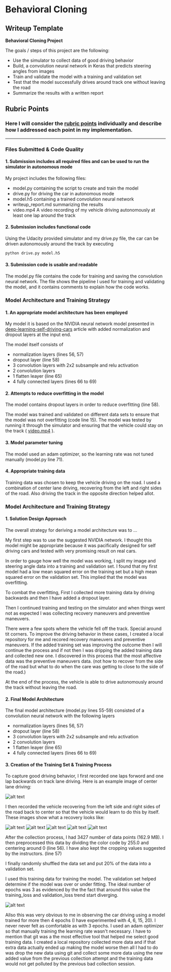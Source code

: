 # **Behavioral Cloning**

## Writeup Template


**Behavioral Cloning Project**

The goals / steps of this project are the following:
* Use the simulator to collect data of good driving behavior
* Build, a convolution neural network in Keras that predicts steering angles from images
* Train and validate the model with a training and validation set
* Test that the model successfully drives around track one without leaving the road
* Summarize the results with a written report


[//]: # (Image References)
[center1]: ./examples/center_2017_03_13_00_39_55_074.jpg "center 1"
[recovery1]: ./examples/center_2017_03_13_00_15_39_476.jpg "recovery 1"
[recovery2]: ./examples/center_2017_03_13_00_15_40_075.jpg "recovery 2"
[recovery3]: ./examples/center_2017_03_13_00_15_41_193.jpg "recovery 3"
[recovery4]: ./examples/center_2017_03_13_00_15_41_792.jpg "recovery 4"
[recovery5]: ./examples/center_2017_03_13_00_15_42_368.jpg "recovery 5"
[mean_square]: ./examples/training_3_epochs_small.png "mean square 3 epochs"


## Rubric Points
### Here I will consider the [rubric points](https://review.udacity.com/#!/rubrics/432/view) individually and describe how I addressed each point in my implementation.  

---
### Files Submitted & Code Quality

#### 1. Submission includes all required files and can be used to run the simulator in autonomous mode

My project includes the following files:
* model.py containing the script to create and train the model
* drive.py for driving the car in autonomous mode
* model.h5 containing a trained convolution neural network
* writeup_report.md summarizing the results
* video.mp4 A video recording of my vehicle driving autonomously at least one lap around the track

#### 2. Submission includes functional code
Using the Udacity provided simulator and my drive.py file, the car can be driven autonomously around the track by executing
```sh
python drive.py model.h5
```

#### 3. Submission code is usable and readable

The model.py file contains the code for training and saving the convolution neural network. The file shows the pipeline I used for training and validating the model, and it contains comments to explain how the code works.

### Model Architecture and Training Strategy

#### 1. An appropriate model architecture has been employed

My model it is based on the NVIDIA neural network model presented in [deep-learning-self-driving-cars](https://devblogs.nvidia.com/parallelforall/deep-learning-self-driving-cars/) article with added normalization and dropout layers at the input end.

The model itself consists of
* normalization layers (lines 56, 57)
* dropout layer (line 58)
* 3 convolution layers with 2x2 subsample and relu activation
* 2 convolution layers
* 1 flatten leayer (line 65)
* 4 fully connected layers (lines 66 to 69)

#### 2. Attempts to reduce overfitting in the model

The model contains dropout layers in order to reduce overfitting (line 58).

The model was trained and validated on different data sets to ensure that the model was not overfitting (code line 15). The model was tested by running it through the simulator and ensuring that the vehicle could stay on the track ( [video.mp4](./video.mp4) ).

#### 3. Model parameter tuning

The model used an adam optimizer, so the learning rate was not tuned manually (model.py line 71).

#### 4. Appropriate training data

Training data was chosen to keep the vehicle driving on the road. I used a combination of center lane driving, recovering from the left and right sides of the road. Also driving the track in the opposite direction helped allot.

### Model Architecture and Training Strategy

#### 1. Solution Design Approach

The overall strategy for deriving a model architecture was to ...

My first step was to use the suggested NVIDIA network. I thought this model might be appropriate because it was pacifically designed for self driving cars and tested with very promising result on real cars.

In order to gauge how well the model was working, I split my image and steering angle data into a training and validation set. I found that my first model had a low mean squared error on the training set but a high mean squared error on the validation set. This implied that the model was overfitting.

To combat the overfitting, First I collected more training data by driving backwards and then I have added a dropout layer.

Then I continued training and testing on the simulator and when things went not as expected I was collecting recovery maneuvers and preventive maneuvers.

There were a few spots where the vehicle fell off the track. Special around tit corners. To improve the driving behavior in these cases, I created a local repository for me and recored recovery maneuvers and preventive maneuvers. If the added training set was improving the outcome then I will continue the process and if not then I was dripping the added training data and collected new one. I discovered in this process that the most affective data was the preventive maneuvers data. (not how to recover from the side of the road but what to do when the care was getting to close to the side of the road.)

At the end of the process, the vehicle is able to drive autonomously around the track without leaving the road.

#### 2. Final Model Architecture

The final model architecture (model.py lines 55-59) consisted of a convolution neural network with the following layers
* normalization layers (lines 56, 57)
* dropout layer (line 58)
* 3 convolution layers with 2x2 subsample and relu activation
* 2 convolution layers
* 1 flatten leayer (line 65)
* 4 fully connected layers (lines 66 to 69)

#### 3. Creation of the Training Set & Training Process

To capture good driving behavior, I first recorded one laps forword and one lap backwards on track lane driving. Here is an example image of center lane driving:

![alt text][center1]

I then recorded the vehicle recovering from the left side and right sides of the road back to center so that the vehicle would learn to do this by itself. These images show what a recovery looks like:

![alt text][recovery1]
![alt text][recovery2]
![alt text][recovery3]
![alt text][recovery4]
![alt text][recovery5]

After the collection process, I had 3427 number of data points (162.9 MB). I then preprocessed this data by dividing the color code by 255.0 and centering around 0 (line 56). I have also kept the cropping values suggested by the instructors. (line 57)


I finally randomly shuffled the data set and put 20% of the data into a validation set.

I used this training data for training the model. The validation set helped determine if the model was over or under fitting. The ideal number of epochs was 3 as evidenced by the the fact that around this value the training_loss and validation_loss trend start diverging.

![alt text][mean_square]

Allso this was very obvious to me in observing the car driving using a model trained for more then 4 epochs (I have experimented with 4, 6, 15, 20). I never never felt as comfortable as with 3 epochs. I used an adam optimizer so that manually training the learning rate wasn't necessary.
I have to mention that git was a the most effective tool that helped me select good training data. I created a local repository collected more data and if that extra data actually ended up making the model worse then all I had to do was drop the new data using git and collect some more data using the new added value from the previous collection attempt and the training data would not get polluted by the previous bad collection session.   
